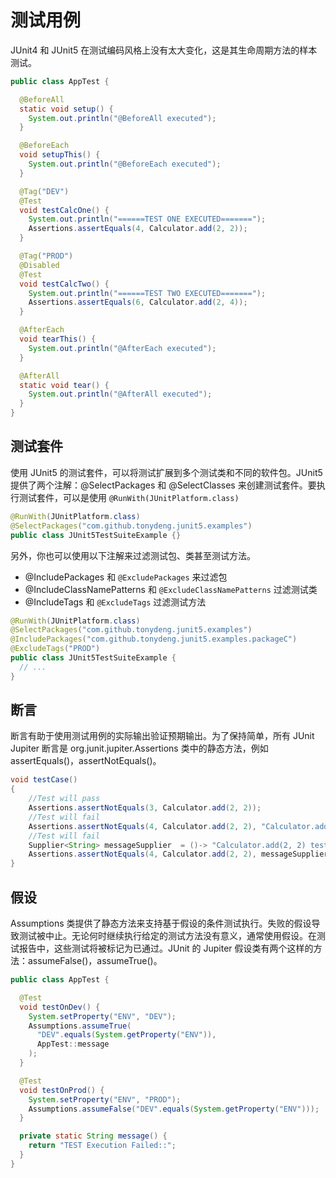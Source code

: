 # 测试用例

JUnit4 和 JUnit5 在测试编码风格上没有太大变化，这是其生命周期方法的样本测试。

```java
public class AppTest {

  @BeforeAll
  static void setup() {
    System.out.println("@BeforeAll executed");
  }

  @BeforeEach
  void setupThis() {
    System.out.println("@BeforeEach executed");
  }

  @Tag("DEV")
  @Test
  void testCalcOne() {
    System.out.println("======TEST ONE EXECUTED=======");
    Assertions.assertEquals(4, Calculator.add(2, 2));
  }

  @Tag("PROD")
  @Disabled
  @Test
  void testCalcTwo() {
    System.out.println("======TEST TWO EXECUTED=======");
    Assertions.assertEquals(6, Calculator.add(2, 4));
  }

  @AfterEach
  void tearThis() {
    System.out.println("@AfterEach executed");
  }

  @AfterAll
  static void tear() {
    System.out.println("@AfterAll executed");
  }
}
```

## 测试套件

使用 JUnit5 的测试套件，可以将测试扩展到多个测试类和不同的软件包。JUnit5 提供了两个注解：@SelectPackages 和 @SelectClasses 来创建测试套件。要执行测试套件，可以是使用 `@RunWith(JUnitPlatform.class)`

```java
@RunWith(JUnitPlatform.class)
@SelectPackages("com.github.tonydeng.junit5.examples")
public class JUnit5TestSuiteExample {}
```

另外，你也可以使用以下注解来过滤测试包、类甚至测试方法。

- @IncludePackages 和 `@ExcludePackages` 来过滤包
- @IncludeClassNamePatterns 和 `@ExcludeClassNamePatterns` 过滤测试类
- @IncludeTags 和 `@ExcludeTags` 过滤测试方法

```java
@RunWith(JUnitPlatform.class)
@SelectPackages("com.github.tonydeng.junit5.examples")
@IncludePackages("com.github.tonydeng.junit5.examples.packageC")
@ExcludeTags("PROD")
public class JUnit5TestSuiteExample {
  // ...
}
```

## 断言

断言有助于使用测试用例的实际输出验证预期输出。为了保持简单，所有 JUnit Jupiter 断言是 org.junit.jupiter.Assertions 类中的静态方法，例如 assertEquals()，assertNotEquals()。

```java
void testCase()
{
    //Test will pass
    Assertions.assertNotEquals(3, Calculator.add(2, 2));
    //Test will fail
    Assertions.assertNotEquals(4, Calculator.add(2, 2), "Calculator.add(2, 2) test failed");
    //Test will fail
    Supplier<String> messageSupplier  = ()-> "Calculator.add(2, 2) test failed";
    Assertions.assertNotEquals(4, Calculator.add(2, 2), messageSupplier);
}
```

## 假设

Assumptions 类提供了静态方法来支持基于假设的条件测试执行。失败的假设导致测试被中止。无论何时继续执行给定的测试方法没有意义，通常使用假设。在测试报告中，这些测试将被标记为已通过。JUnit 的 Jupiter 假设类有两个这样的方法：assumeFalse()，assumeTrue()。

```java
public class AppTest {

  @Test
  void testOnDev() {
    System.setProperty("ENV", "DEV");
    Assumptions.assumeTrue(
      "DEV".equals(System.getProperty("ENV")),
      AppTest::message
    );
  }

  @Test
  void testOnProd() {
    System.setProperty("ENV", "PROD");
    Assumptions.assumeFalse("DEV".equals(System.getProperty("ENV")));
  }

  private static String message() {
    return "TEST Execution Failed::";
  }
}
```
